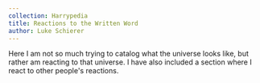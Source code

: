 ```yaml
---
collection: Harrypedia
title: Reactions to the Written Word
author: Luke Schierer
---
```


Here I am not so much trying to catalog what the universe looks like, but rather am reacting to that universe. I have also included a section where I react to other people's reactions.

<directory-index></directory-index>
